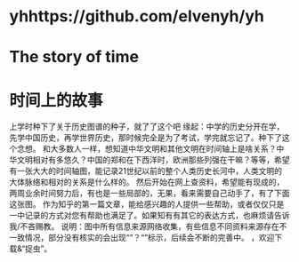 # yhhttps://github.com/elvenyh/yh
# The story of time
# 时间上的故事

上学时种下了关于历史图谱的种子，就了了这个吧
缘起：中学的历史分开在学，先学中国历史，再学世界历史，那时候完全是为了考试，学完就忘记了。种下了这个念想。
和大多数人一样，想知道中华文明和其他文明在时间轴上是啥关系？中华文明相对有多悠久？中国的郑和在下西洋时，欧洲那些列强在干嘛？等等，希望有一张大大的时间轴图，能记录21世纪以前的整个人类历史长河中，人类文明的大体脉络和相对的关系是什么样的。
然后开始在网上查资料，希望能有现成的，两周业余时间努力后，有也是一些局部的，无果，看来需要自己动手了，有了下面这张图。
作为知乎的第一篇文章，能给感兴趣的人提供一些帮助，或者仅仅只是一中记录的方式对您有帮助也满足了。如果知有有其它的表达方式，也麻烦请告诉我/不吝赐教。
说明：图中所有信息来源网络收集，有些信息不同资料来源存在不一致情况，部分没有核实的会出现“”？“”标示，后续会不断的完善中。
，欢迎下载&“捉虫”。
